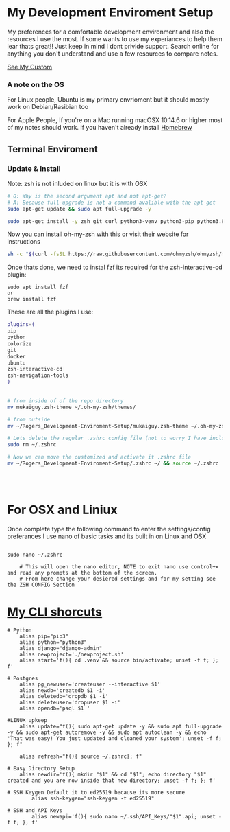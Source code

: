 # My Development Enviroment Setup
My preferences for a comfortable development environment and also the resources I use the most.
If some wants to use my experiances to help them lear thats great!! Just keep in mind I dont privide support. 
Search online for anything you don't understand and use a few resources to compare notes.

[See My Custom]([#shortcuts])

### A note on the OS                                                                                                                                              
For Linux people, Ubuntu is my primary envrioment but it should mostly work on Debian/Rasibian too

For Apple People, If you're on a Mac running macOSX 10.14.6 or higher most of my notes should work. If you haven't already install [Homebrew](https://brew.sh/)
 
## Terminal Enviroment                                                                                                                                                                                                                                                                                                            
### Update & Install 
Note: zsh is not inluded on linux but it is with OSX

 ```bash
# Q: Why is the second argument apt and not apt-get? 
# A: Because full-upgrade is not a command avalible with the apt-get 
sudo apt-get update && sudo apt full-upgrade -y

sudo apt-get install -y zsh git curl python3-venv python3-pip python3.8
```
Now you can install oh-my-zsh with this or visit their website for instructions 
```bash            
sh -c "$(curl -fsSL https://raw.githubusercontent.com/ohmyzsh/ohmyzsh/master/tools/install.sh)" 
```

Once thats done, we need to instal fzf its required for the zsh-interactive-cd plugin:
```
sudo apt install fzf
or
brew install fzf
```

These are all the plugins I use:
```zsh
plugins=(
pip
python
colorize
git
docker
ubuntu
zsh-interactive-cd
zsh-navigation-tools
)
```



```bash
 
# from inside of of the repo directory
mv mukaiguy.zsh-theme ~/.oh-my-zsh/themes/

# from outside  
mv ~/Rogers_Development-Enviroment-Setup/mukaiguy.zsh-theme ~/.oh-my-zsh/themes/

# Lets delete the regular .zshrc config file (not to worry I have included .zshrc-orig thats a backup of the standard zshrc)
sudo rm ~/.zshrc 

# Now we can move the customized and activate it .zshrc file 
mv ~/Rogers_Development-Enviroment-Setup/.zshrc ~/ && source ~/.zshrc

    
    
```  

# For OSX and Liniux 
Once complete type the following command to enter the settings/config preferances I use nano of basic tasks and its built in on Linux and OSX
```
    
sudo nano ~/.zshrc
            
    # This will open the nano editor, NOTE to exit nano use control+x and read any prompts at the bottom of the screen.
    # From here change your desiered settings and for my setting see the ZSH CONFIG Section

```
           

# [My CLI shorcuts]([#shortcuts])
```shell
# Python
	alias pip="pip3"
	alias python="python3"
	alias django="django-admin"
	alias newproject='./newproject.sh'
	alias start='f(){ cd .venv && source bin/activate; unset -f f; }; f'

# Postgres
	alias pg_newuser='createuser --interactive $1'
	alias newdb='createdb $1 -i'
	alias deletedb='dropdb $1 -i'
	alias deleteuser='dropuser $1 -i'
	alias opendb='psql $1 '

#LINUX upkeep  
    alias update="f(){ sudo apt-get update -y && sudo apt full-upgrade -y && sudo apt-get autoremove -y && sudo apt autoclean -y && echo 'That was easy! You just updated and cleaned your system'; unset -f f; }; f"

    alias refresh="f(){ source ~/.zshrc}; f"    

# Easy Directory Setup
    alias newdir='f(){ mkdir "$1" && cd "$1"; echo directory "$1" created and you are now inside that new directory; unset -f f; }; f'

# SSH Keygen Default it to ed25519 because its more secure
        alias ssh-keygen="ssh-keygen -t ed25519"
       
# SSH and API Keys
        alias newapi='f(){ sudo nano ~/.ssh/API_Keys/"$1".api; unset -f f; }; f'
```

